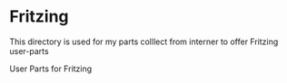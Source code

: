 Fritzing
========
This directory is used for my parts colllect from interner to offer Fritzing user-parts

User Parts for Fritzing
